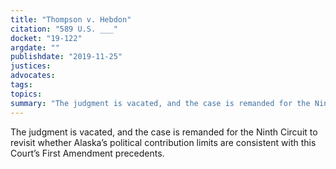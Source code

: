 ```yaml
---
title: "Thompson v. Hebdon"
citation: "589 U.S. ___"
docket: "19-122"
argdate: ""
publishdate: "2019-11-25"
justices:
advocates:
tags:
topics:
summary: "The judgment is vacated, and the case is remanded for the Ninth Circuit to revisit whether Alaska’s political contribution limits are consistent with this Court’s First Amendment precedents."
---
```

The judgment is vacated, and the case is remanded for the Ninth Circuit to revisit whether Alaska’s political contribution limits are consistent with this Court’s First Amendment precedents.